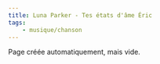 ```yaml
---
title: Luna Parker - Tes états d'âme Éric
tags:
    - musique/chanson
---
```


Page créée automatiquement, mais vide.
